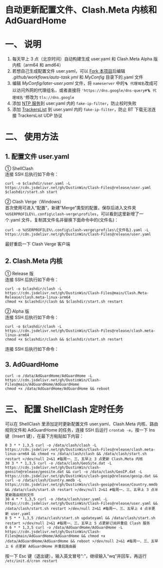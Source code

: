 # 自动更新配置文件、Clash.Meta 内核和 AdGuardHome
# 一、 说明
1. 每天早上 3 点（北京时间）自动构建生成 user.yaml 和 Clash.Meta Alpha 版内核（arm64 和 amd64）
2. 若想自己生成配置文件 user.yaml，可以 [Fork 本项目](https://github.com/DustinWin/Clash-Files/fork)后编辑 *.github/workflows/auto-task.yml* 和 *MyConfig* 目录下的.yaml 文件
3. 编辑 *MyConfig/later-user.yaml* 文件，将 `nameserver` 中的`🪜 代理域名`改成可以访问外网的代理组名，或者直接将 `'https://dns.google/dns-query#🪜 代理域名'`修改为 `tls://dns.google`
4. 添加 [NTP 服务](https://github.com/blackmatrix7/ios_rule_script/tree/master/rule/Clash/NTPService)到 user.yaml 内的 `fake-ip-filter`，防止校时失败
5. 添加 [TrackersList](https://trackerslist.com) 到 user.yaml 内的 `fake-ip-filter`，防止 BT 下载无法连接 TrackersList UDP 协议
# 二、 使用方法
## 1. 配置文件 user.yaml
① ShellClash  
连接 SSH 后执行如下命令：
```
curl -o $clashdir/user.yaml -L https://cdn.jsdelivr.net/gh/DustinWin/Clash-Files@release/user.yaml
$clashdir/start.sh start
```
② Clash Verge（Windows）  
首次使用可进入“配置”，新建”Merge“类型的配置，保存后进入文件夹 `%USERPROFILE%\.config\clash-verge\profiles`，可以看到这里新增了一个.yaml 文件，复制其文件名并替换下面命令中的{文件名}：
```
curl -o %USERPROFILE%\.config\clash-verge\profiles\{文件名}.yaml -L https://cdn.jsdelivr.net/gh/DustinWin/Clash-Files@release/user.yaml
```
最好重启一下 Clash Verge 客户端
## 2. Clash.Meta 内核
① Release 版  
连接 SSH 后执行如下命令：
```
curl -o $clashdir/clash -L https://cdn.jsdelivr.net/gh/DustinWin/Clash-Files@main/Clash.Meta-Release/clash.meta-linux-arm64
chmod +x $clashdir/clash && $clashdir/start.sh restart
```
② Alpha 版  
连接 SSH 后执行如下命令：
```
curl -o $clashdir/clash -L https://cdn.jsdelivr.net/gh/DustinWin/Clash-Files@release/clash.meta-linux-arm64
chmod +x $clashdir/clash && $clashdir/start.sh restart
```
连接 SSH 后执行如下命令：
## 3. AdGuardHome
```
curl -o /data/AdGuardHome/AdGuardHome -L https://cdn.jsdelivr.net/gh/DustinWin/Clash-Files@main/AdGuardHome/AdGuardHome
chmod +x /data/AdGuardHome/AdGuardHome && reboot
```
# 三、 配置 ShellClash 定时任务
可以在 ShellClash 里添加定时更新配置文件 user.yaml、Clash.Meta 内核、路由规则文件和 AdGuardHome 的任务，连接 SSH 后运行 `crontab -e`，按一下 Ins 键（Insert 键），在最下方粘贴如下内容：
```
0 3 * * 1,3,5 curl -o /data/clash/clash -L https://cdn.jsdelivr.net/gh/DustinWin/Clash-Files@release/clash.meta-linux-arm64 && chmod +x /data/clash/clash && /data/clash/start.sh restart >/dev/null 2>&1 #每周一、三、五早上 3 点更新 Clash.Meta 内核
30 3 * * 1,3,5 curl -o /data/clash/GeoSite.dat -L https://cdn.jsdelivr.net/gh/DustinWin/clash-geosite@release/geosite.dat && curl -o /data/clash/GeoIP.dat -L https://cdn.jsdelivr.net/gh/DustinWin/clash-geoip@release/geoip.dat && curl -o /data/clash/Country.mmdb -L https://cdn.jsdelivr.net/gh/DustinWin/clash-geoip@release/Country.mmdb && /data/clash/start.sh restart >/dev/null 2>&1 #每周一、三、五早上 3 点半更新路由规则文件
30 4 * * 1,3,5 curl -o /data/clash/user.yaml -L https://cdn.jsdelivr.net/gh/DustinWin/Clash-Files@release/user.yaml && /data/clash/start.sh restart >/dev/null 2>&1 #每周一、三、五早上 4 点半更新 user.yaml
0 5 * * 1,3,5 /data/clash/start.sh updateyaml && /data/clash/start.sh restart >/dev/null 2>&1 #每周一、三、五早上 5 点更新订阅并重启 Clash 服务
0 6 * * 1,3,5 curl -o /data/AdGuardHome/AdGuardHome -L https://cdn.jsdelivr.net/gh/DustinWin/Clash-Files@main/AdGuardHome/AdGuardHome && chmod +x /data/AdGuardHome/AdGuardHome && reboot >/dev/null 2>&1 #每周一、三、五早上 6 点更新 AdGuardHome 并重启路由器
```
按一下 Esc 键（退出键），输入英文冒号“:”，继续输入“wq”并回车，再运行 `/etc/init.d/cron restart`
